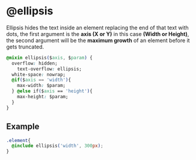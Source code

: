 # @ellipsis

Ellipsis hides the text inside an element replacing the end of that text with dots, the first argument is the **axis (X or Y)** in this case **(Width or Height)**, the second argument will be the **maximum growth** of an element before it gets truncated.

```css
@mixin ellipsis($axis, $param) {
  overflow: hidden;
	text-overflow: ellipsis;
  white-space: nowrap;
  @if($axis == 'width'){
    max-width: $param;
  } @else if($axis == 'height'){
    max-height: $param;
  }
}
```

## Example

```css
.element{
  @include ellipsis('width', 300px);
}
```
